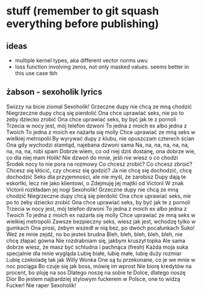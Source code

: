 # stuff (remember to git squash everything before publishing)

## ideas
- multiple kernel types, aka different vector norms uwu
- loss function involving zeros, not only masked values. seems better in this use case tbh

## żabson - sexoholik lyrics
Swizzy na bicie ziomal
Sexoholik!
Grzeczne dupy nie chcą ze mną chodzić
Niegrzeczne dupy chcą się pierdolić
Ona chce uprawiać seks, nie po to żeby dziecko zrobić
Ona chce uprawiać seks, by być jak te z pornoli
Trzecia w nocy jest, mój telefon dzwoni
To jedna z moich ex albo jedna z Twoich
To jedna z moich ex nażarła się molly
Chce uprawiać ze mną seks w wielkiej metropolii
By wyrywać dupy z klubu, nie opuszczam czterech ścian
Ona gdy wychodzi stamtąd, najebana dzwoni sama
Na, na, na, na, na, na, na, na, na, robi spam
Dobrze wiem, co od niej dziś dostanę, ona dobrze wie, co dla niej mam
Holik! Nie dzwoń do mnie, jeśli nie wiesz o co chodzi
Środek nocy to nie pora na rozmowy
Co chcesz zrobić? Co chcesz zbroić?
Chcesz się kłócić, czy chcesz się godzić?
Ja nie chcę się dochodzić, chcę dochodzić
Seks dla przyjemności, ale nie myśl, że zarobisz
Dupy dają te eskortki, lecz nie jako klientowi, o
Zdejmuję jej majtki od Victorii
W znak Victorii rozkładam jej nogi
Sexoholik!
Grzeczne dupy nie chcą ze mną chodzić
Niegrzeczne dupy chcą się pierdolić
Ona chce uprawiać seks, nie po to żeby dziecko zrobić
Ona chce uprawiać seks, by być jak te z pornoli
Trzecia w nocy jest, mój telefon dzwoni
To jedna z moich ex albo jedna z Twoich
To jedna z moich ex nażarła się molly
Chce uprawiać ze mną seks w wielkiej metropolii
Zawsze bezpieczny seks, wiesz jak jest, wchodzę tylko w gumkach
Ona prosi, żebym wszedł w nią bez, po dwóch pocałunkach
Suko! Weź ze mnie zejdź, no bo jesteś brudna
Bleh, bleh, bleh, bleh, bleh, nie chcę złapać gówna
Nie rozdrabniam się, jakbym kruszył topka
Ale sama dobrze wiesz, że masz być schludna i pachnąca (fresh)
Każda moja suka specjalnie dla mnie wygląda
Lubię białe, lubię małe, lubię duży rozmiar
Lubię czekoladę tak jak Willy Wonka
One są tu przekonane, co je we mnie w noc pociąga
Bo czuje się jak boss, mówię im wprost
Nie biorę kredytów na procent, bo pluję na sos
Dlatego noszę na sobie te Dolce, dlatego noszę Dior
Bo jestem najbardziej stylowym fuckerem w Polsce, one to widzą
Fucker! Nie raper
Sexoholik!
